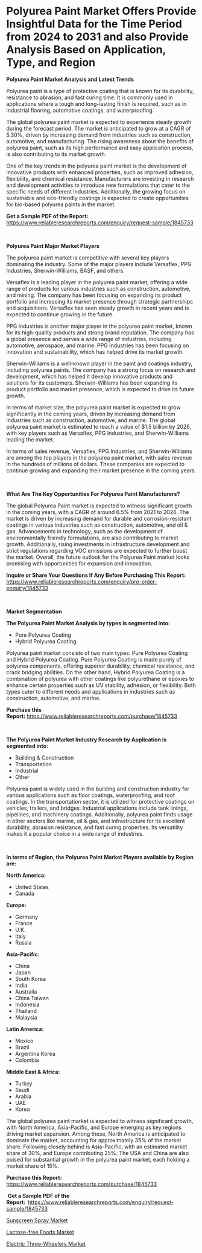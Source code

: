 <p><h1>Polyurea Paint Market Offers Provide Insightful Data for the Time Period from 2024 to 2031 and also Provide Analysis Based on Application, Type, and Region</h1></p><p><strong>Polyurea Paint Market Analysis and Latest Trends</strong></p>
<p><p>Polyurea paint is a type of protective coating that is known for its durability, resistance to abrasion, and fast curing time. It is commonly used in applications where a tough and long-lasting finish is required, such as in industrial flooring, automotive coatings, and waterproofing.</p><p>The global polyurea paint market is expected to experience steady growth during the forecast period. The market is anticipated to grow at a CAGR of 5.30%, driven by increasing demand from industries such as construction, automotive, and manufacturing. The rising awareness about the benefits of polyurea paint, such as its high performance and easy application process, is also contributing to its market growth.</p><p>One of the key trends in the polyurea paint market is the development of innovative products with enhanced properties, such as improved adhesion, flexibility, and chemical resistance. Manufacturers are investing in research and development activities to introduce new formulations that cater to the specific needs of different industries. Additionally, the growing focus on sustainable and eco-friendly coatings is expected to create opportunities for bio-based polyurea paints in the market.</p></p>
<p><strong>Get a Sample PDF of the Report:&nbsp;</strong> <a href="https://www.reliableresearchreports.com/enquiry/request-sample/1845733">https://www.reliableresearchreports.com/enquiry/request-sample/1845733</a></p>
<p>&nbsp;</p>
<p><strong>Polyurea Paint Major Market Players</strong></p>
<p><p>The polyurea paint market is competitive with several key players dominating the industry. Some of the major players include Versaflex, PPG Industries, Sherwin-Williams, BASF, and others.</p><p>Versaflex is a leading player in the polyurea paint market, offering a wide range of products for various industries such as construction, automotive, and mining. The company has been focusing on expanding its product portfolio and increasing its market presence through strategic partnerships and acquisitions. Versaflex has seen steady growth in recent years and is expected to continue growing in the future.</p><p>PPG Industries is another major player in the polyurea paint market, known for its high-quality products and strong brand reputation. The company has a global presence and serves a wide range of industries, including automotive, aerospace, and marine. PPG Industries has been focusing on innovation and sustainability, which has helped drive its market growth.</p><p>Sherwin-Williams is a well-known player in the paint and coatings industry, including polyurea paints. The company has a strong focus on research and development, which has helped it develop innovative products and solutions for its customers. Sherwin-Williams has been expanding its product portfolio and market presence, which is expected to drive its future growth.</p><p>In terms of market size, the polyurea paint market is expected to grow significantly in the coming years, driven by increasing demand from industries such as construction, automotive, and marine. The global polyurea paint market is estimated to reach a value of $1.5 billion by 2026, with key players such as Versaflex, PPG Industries, and Sherwin-Williams leading the market.</p><p>In terms of sales revenue, Versaflex, PPG Industries, and Sherwin-Williams are among the top players in the polyurea paint market, with sales revenue in the hundreds of millions of dollars. These companies are expected to continue growing and expanding their market presence in the coming years.</p></p>
<p>&nbsp;</p>
<p><strong>What Are The Key Opportunities For Polyurea Paint Manufacturers?</strong></p>
<p><p>The global Polyurea Paint market is expected to witness significant growth in the coming years, with a CAGR of around 6.5% from 2021 to 2026. The market is driven by increasing demand for durable and corrosion-resistant coatings in various industries such as construction, automotive, and oil & gas. Advancements in technology, such as the development of environmentally friendly formulations, are also contributing to market growth. Additionally, rising investments in infrastructure development and strict regulations regarding VOC emissions are expected to further boost the market. Overall, the future outlook for the Polyurea Paint market looks promising with opportunities for expansion and innovation.</p></p>
<p><strong>Inquire or Share Your Questions If Any Before Purchasing This Report:</strong> <a href="https://www.reliableresearchreports.com/enquiry/pre-order-enquiry/1845733">https://www.reliableresearchreports.com/enquiry/pre-order-enquiry/1845733</a></p>
<p>&nbsp;</p>
<p><strong>Market Segmentation</strong></p>
<p><strong>The Polyurea Paint Market Analysis by types is segmented into:</strong></p>
<p><ul><li>Pure Polyurea Coating</li><li>Hybrid Polyurea Coating</li></ul></p>
<p><p>Polyurea paint market consists of two main types: Pure Polyurea Coating and Hybrid Polyurea Coating. Pure Polyurea Coating is made purely of polyurea components, offering superior durability, chemical resistance, and crack bridging abilities. On the other hand, Hybrid Polyurea Coating is a combination of polyurea with other coatings like polyurethane or epoxies to enhance certain properties such as UV stability, adhesion, or flexibility. Both types cater to different needs and applications in industries such as construction, automotive, and marine.</p></p>
<p><strong>Purchase this Report:&nbsp;</strong><a href="https://www.reliableresearchreports.com/purchase/1845733">https://www.reliableresearchreports.com/purchase/1845733</a></p>
<p>&nbsp;</p>
<p><strong>The Polyurea Paint Market Industry Research by Application is segmented into:</strong></p>
<p><ul><li>Building & Construction</li><li>Transportation</li><li>Industrial</li><li>Other</li></ul></p>
<p><p>Polyurea paint is widely used in the building and construction industry for various applications such as floor coatings, waterproofing, and roof coatings. In the transportation sector, it is utilized for protective coatings on vehicles, trailers, and bridges. Industrial applications include tank linings, pipelines, and machinery coatings. Additionally, polyurea paint finds usage in other sectors like marine, oil & gas, and infrastructure for its excellent durability, abrasion resistance, and fast curing properties. Its versatility makes it a popular choice in a wide range of industries.</p></p>
<p>&nbsp;</p>
<p><strong>In terms of Region, the Polyurea Paint Market Players available by Region are:</strong></p>
<p>
    <p> <strong> North America: </strong>
        <ul>
            <li>United States</li>
            <li>Canada</li>
        </ul>
        </p> 
    <p> <strong> Europe: </strong>
        <ul>
            <li>Germany</li>
            <li>France</li>
            <li>U.K.</li>
            <li>Italy</li>
            <li>Russia</li>
        </ul>
        </p> 
    <p> <strong> Asia-Pacific: </strong>
        <ul>
            <li>China</li>
            <li>Japan</li>
            <li>South Korea</li>
            <li>India</li>
            <li>Australia</li>
            <li>China Taiwan</li>
            <li>Indonesia</li>
            <li>Thailand</li>
            <li>Malaysia</li>
        </ul>
        </p> 
    <p> <strong> Latin America: </strong>
        <ul>
            <li>Mexico</li>
            <li>Brazil</li>
            <li>Argentina Korea</li>
            <li>Colombia</li>
        </ul>
        </p> 
    <p> <strong> Middle East & Africa: </strong>
        <ul>
            <li>Turkey</li>
            <li>Saudi</li>
            <li>Arabia</li>
            <li>UAE</li>
            <li>Korea</li>
        </ul>
    </p>
    </p>
<p><p>The global polyurea paint market is expected to witness significant growth, with North America, Asia-Pacific, and Europe emerging as key regions driving market expansion. Among these, North America is anticipated to dominate the market, accounting for approximately 35% of the market share. Following closely behind is Asia-Pacific, with an estimated market share of 30%, and Europe contributing 25%. The USA and China are also poised for substantial growth in the polyurea paint market, each holding a market share of 15%.</p></p>
<p><strong>Purchase this Report: </strong><a href="https://www.reliableresearchreports.com/purchase/1845733">https://www.reliableresearchreports.com/purchase/1845733</a></p>
<p>&nbsp;<strong>Get a Sample PDF of the Report:&nbsp;&nbsp;</strong><a href="https://www.reliableresearchreports.com/enquiry/request-sample/1845733">https://www.reliableresearchreports.com/enquiry/request-sample/1845733</a></p>
<p><strong></strong></p>
<p><p><a href="https://view.publitas.com/reportprime-1/sunscreen-spray-market-offers-provide-insightful-data-for-the-time-period-from-2023-to-2030-and-also-provide-analysis-based-on-application-type-and-region/">Sunscreen Spray Market</a></p><p><a href="https://view.publitas.com/reportprime-1/lactose-free-foods-market-challenges-opportunities-and-growth-drivers-and-major-market-players-forecasted-for-period-from-2023-2030/">Lactose-free Foods Market</a></p><p><a href="https://view.publitas.com/reportprime-1/electric-three-wheelers-market-offers-provide-insightful-data-for-the-time-period-from-2023-to-2030-and-also-provide-analysis-based-on-application-type-and-region/">Electric Three-Wheelers Market</a></p></p>